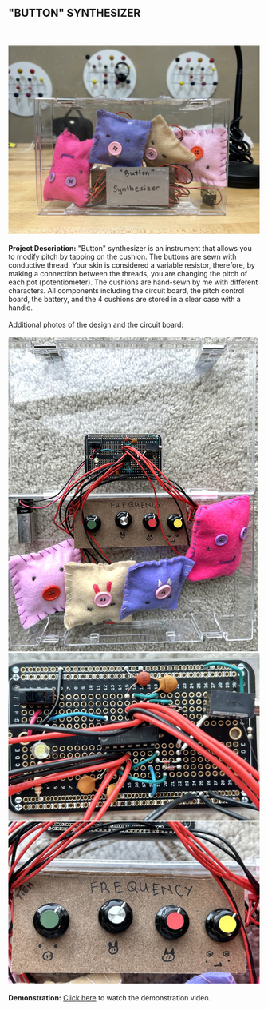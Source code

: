 ## "BUTTON" SYNTHESIZER
<br><br>
<img src="images/buttonsynth_front.png"/>
<br><br>
**Project Description:** "Button" synthesizer is an instrument that allows you to modify pitch by tapping on the cushion. The buttons are sewn with conductive thread.
Your skin is considered a variable resistor, therefore, by making a connection between the threads, you are changing the pitch of each pot (potentiometer).
The cushions are hand-sewn by me with different characters. All components including the circuit board, the pitch control board, the battery, and the 4 cushions are stored in a clear case with a handle.
<br><br>
Additional photos of the design and the circuit board:
<br><br>
<img src="images/buttonsynth_in.png"/>
<img src="images/buttonsynth_cirb.png"/>
<img src="images/buttonsynth_ctrb.png"/>
<br><br>
**Demonstration:** [Click here](https://drive.google.com/file/d/1bfHL5FGjcFILCOO_uVvkqVHRVZypXYwI/view?usp=sharing) to watch the demonstration video.
